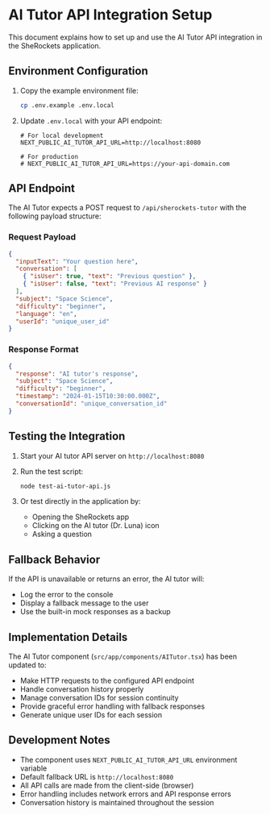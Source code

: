 # AI Tutor API Integration Setup

This document explains how to set up and use the AI Tutor API integration in the SheRockets application.

## Environment Configuration

1. Copy the example environment file:

   ```bash
   cp .env.example .env.local
   ```

2. Update `.env.local` with your API endpoint:

   ```env
   # For local development
   NEXT_PUBLIC_AI_TUTOR_API_URL=http://localhost:8080

   # For production
   # NEXT_PUBLIC_AI_TUTOR_API_URL=https://your-api-domain.com
   ```

## API Endpoint

The AI Tutor expects a POST request to `/api/sherockets-tutor` with the following payload structure:

### Request Payload

```json
{
  "inputText": "Your question here",
  "conversation": [
    { "isUser": true, "text": "Previous question" },
    { "isUser": false, "text": "Previous AI response" }
  ],
  "subject": "Space Science",
  "difficulty": "beginner",
  "language": "en",
  "userId": "unique_user_id"
}
```

### Response Format

```json
{
  "response": "AI tutor's response",
  "subject": "Space Science",
  "difficulty": "beginner",
  "timestamp": "2024-01-15T10:30:00.000Z",
  "conversationId": "unique_conversation_id"
}
```

## Testing the Integration

1. Start your AI tutor API server on `http://localhost:8080`

2. Run the test script:

   ```bash
   node test-ai-tutor-api.js
   ```

3. Or test directly in the application by:
   - Opening the SheRockets app
   - Clicking on the AI tutor (Dr. Luna) icon
   - Asking a question

## Fallback Behavior

If the API is unavailable or returns an error, the AI tutor will:

- Log the error to the console
- Display a fallback message to the user
- Use the built-in mock responses as a backup

## Implementation Details

The AI Tutor component (`src/app/components/AITutor.tsx`) has been updated to:

- Make HTTP requests to the configured API endpoint
- Handle conversation history properly
- Manage conversation IDs for session continuity
- Provide graceful error handling with fallback responses
- Generate unique user IDs for each session

## Development Notes

- The component uses `NEXT_PUBLIC_AI_TUTOR_API_URL` environment variable
- Default fallback URL is `http://localhost:8080`
- All API calls are made from the client-side (browser)
- Error handling includes network errors and API response errors
- Conversation history is maintained throughout the session
